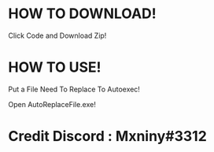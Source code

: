 # HOW TO DOWNLOAD!

Click Code and Download Zip!

# HOW TO USE!

Put a File Need To Replace To Autoexec!

Open AutoReplaceFile.exe!

# Credit Discord : Mxniny#3312
